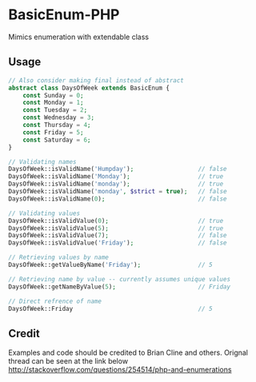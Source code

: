 # BasicEnum-PHP
Mimics enumeration with extendable class

## Usage
```php
// Also consider making final instead of abstract
abstract class DaysOfWeek extends BasicEnum {
    const Sunday = 0;
    const Monday = 1;
    const Tuesday = 2;
    const Wednesday = 3;
    const Thursday = 4;
    const Friday = 5;
    const Saturday = 6;
}

// Validating names
DaysOfWeek::isValidName('Humpday');                  // false
DaysOfWeek::isValidName('Monday');                   // true
DaysOfWeek::isValidName('monday');                   // true
DaysOfWeek::isValidName('monday', $strict = true);   // false
DaysOfWeek::isValidName(0);                          // false

// Validating values
DaysOfWeek::isValidValue(0);                         // true
DaysOfWeek::isValidValue(5);                         // true
DaysOfWeek::isValidValue(7);                         // false
DaysOfWeek::isValidValue('Friday');                  // false

// Retrieving values by name 
DaysOfWeek::getValueByName('Friday');                // 5

// Retrieving name by value -- currently assumes unique values
DaysOfWeek::getNameByValue(5);                       // Friday

// Direct refrence of name
DaysOfWeek::Friday                                   // 5

```
## Credit
Examples and code should be credited to Brian Cline and others. Orignal thread can be seen at the link below
http://stackoverflow.com/questions/254514/php-and-enumerations

